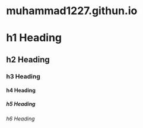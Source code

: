 # muhammad1227.githun.io
# h1 Heading
## h2 Heading
### h3 Heading
#### h4 Heading
##### h5 Heading
###### h6 Heading
